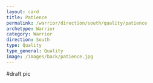 ```yaml
---
layout: card
title: Patience
permalink: /warrior/direction/south/quality/patience
archetype: Warrior
category: Warrior
direction: South
type: Quality
type_general: Quality
image: /images/back/patience.jpg
---
```

#draft pic

